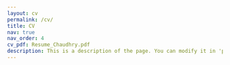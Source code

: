 ```yaml
---
layout: cv
permalink: /cv/
title: CV
nav: true
nav_order: 4
cv_pdf: Resume_Chaudhry.pdf
description: This is a description of the page. You can modify it in 'pages/_cv.md'. You can also change or remove the top pdf download button.
---
```

